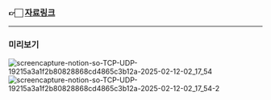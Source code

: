 ### 👉🏻 <a href="https://foam-waiter-a0e.notion.site/TCP-IP-18f15a3a1f2b807db400f68458067c52?pvs=4">자료링크</a>

---

### 미리보기

![screencapture-notion-so-TCP-UDP-19215a3a1f2b80828868cd4865c3b12a-2025-02-12-02_17_54](https://github.com/user-attachments/assets/d32835a1-e33a-49c7-8427-0e98720091dd)
![screencapture-notion-so-TCP-UDP-19215a3a1f2b80828868cd4865c3b12a-2025-02-12-02_17_54-2](https://github.com/user-attachments/assets/7a163cf6-0f0d-496c-819e-85420787041c)

